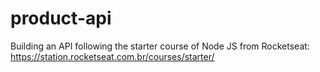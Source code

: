 # product-api
Building an API following the starter course of Node JS from Rocketseat: https://station.rocketseat.com.br/courses/starter/
